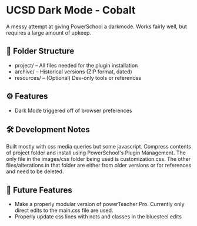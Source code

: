 # UCSD Dark Mode - Cobalt

A messy attempt at giving PowerSchool a darkmode. Works fairly well, but requires a large amount of upkeep.

## 📁 Folder Structure

- project/ – All files needed for the plugin installation
- archive/ – Historical versions (ZIP format, dated)
- resources/ – (Optional) Dev-only tools or references

## ⚙️ Features

- Dark Mode triggered off of browser preferences

## 🛠️ Development Notes

Built mostly with css media queries but some javascript. Compress contents of project folder and install using PowerSchool's Plugin Management. The only file in the images/css folder being used is customization.css. The other files/alterations in that folder are either from older versions or for references and need to be deleted.

## 🧪 Future Features

- Make a properly modular version of powerTeacher Pro. Currently only direct edits to the main.css file are used.
- Properly update css lines with nots and classes in the bluesteel edits